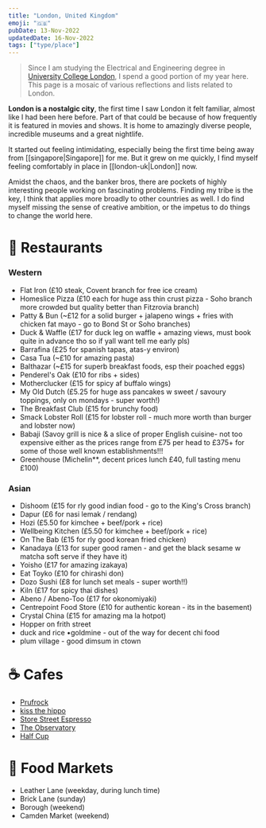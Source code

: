 ```yaml
---
title: "London, United Kingdom"
emoji: "🇬‍🇧"
pubDate: 13-Nov-2022
updatedDate: 16-Nov-2022
tags: ["type/place"]
---
```


> Since I am studying the Electrical and Engineering degree in [University College London](https://www.ucl.ac.uk/), I spend a good portion of my year here. This page is a mosaic of various reflections and lists related to London.

**London is a nostalgic city**, the first time I saw London it felt familiar, almost like I had been here before. Part of that could be because of how frequently it is featured in movies and shows. It is home to amazingly diverse people, incredible museums and a great nightlife.

It started out feeling intimidating, especially being the first time being away from [[singapore|Singapore]] for me. But it grew on me quickly, I find myself feeling comfortably in place in [[london-uk|London]] now.

Amidst the chaos, and the banker bros, there are pockets of highly interesting people working on fascinating problems. Finding my tribe is the key, I think that applies more broadly to other countries as well. I do find myself missing the sense of creative ambition, or the impetus to do things to change the world here.

# 🥘 Restaurants

### Western

- Flat Iron (£10 steak, Covent branch for free ice cream)
- Homeslice Pizza (£10 each for huge ass thin crust pizza - Soho branch more crowded but quality better than Fitzrovia branch)
- Patty & Bun (~£12 for a solid burger + jalapeno wings + fries with chicken fat mayo - go to Bond St or Soho branches)
- Duck & Waffle (£17 for duck leg on waffle + amazing views, must book quite in advance tho so if yall want tell me early pls)
- Barrafina (£25 for spanish tapas, atas-y environ)
- Casa Tua (~£10 for amazing pasta)
- Balthazar (~£15 for superb breakfast foods, esp their poached eggs)
- Penderel's Oak (£10 for ribs + sides)
- Motherclucker (£15 for spicy af buffalo wings)
- My Old Dutch (£5.25 for huge ass pancakes w sweet / savoury toppings, only on mondays - super worth!)
- The Breakfast Club (£15 for brunchy food)
- Smack Lobster Roll (£15 for lobster roll - much more worth than burger and lobster now)
- Babaji (Savoy grill is nice & a slice of proper English cuisine- not too expensive either as the prices range from £75 per head to £375+ for some of those well known establishments!!!
- Greenhouse (Michelin\*\*, decent prices lunch £40, full tasting menu £100)

### Asian

- Dishoom (£15 for rly good indian food - go to the King's Cross branch)
- Dapur (£6 for nasi lemak / rendang)
- Hozi (£5.50 for kimchee + beef/pork + rice)
- Wellbeing Kitchen (£5.50 for kimchee + beef/pork + rice)
- On The Bab (£15 for rly good korean fried chicken)
- Kanadaya (£13 for super good ramen - and get the black sesame w matcha soft serve if they have it)
- Yoisho (£17 for amazing izakaya)
- Eat Toyko (£10 for chirashi don)
- Dozo Sushi (£8 for lunch set meals - super worth!!)
- Kiln (£17 for spicy thai dishes)
- Abeno / Abeno-Too (£17 for okonomiyaki)
- Centrepoint Food Store (£10 for authentic korean - its in the basement)
- Crystal China (£15 for amazing ma la hotpot)
- Hopper on frith street
- duck and rice •goldmine - out of the way for decent chi food
- plum village - good dimsum in ctown

# ☕ Cafes

- [Prufrock](https://prufrockcoffee.com/)
- [kiss the hippo](https://kissthehippo.com/)
- [Store Street Espresso](https://www.storestespresso.co.uk/)
- [The Observatory](https://www.theobservatory.org/coffeeshop)
- [Half Cup](https://halfcup.co.uk/)

# 💙 Food Markets

- Leather Lane (weekday, during lunch time)
- Brick Lane (sunday)
- Borough (weekend)
- Camden Market (weekend)
